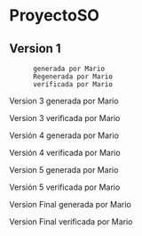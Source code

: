 # ProyectoSO

##        Version 1
          generada por Mario
          Regenerada por Mario
          verificada por Mario

Version 3 generada por Mario

Version 3 verificada por Mario

Versión 4 generada por Mario

Versión 4 verificada por Mario

Version 5 generada por Mario

Versión 5 verificada por Mario

Version Final generada por Mario

Version Final verificada por Mario
